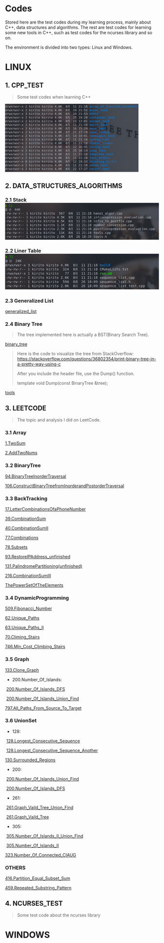 # Codes
Stored here are the test codes during my learning process, mainly about C++, data structures and algorithms. The rest are test codes for learning some new tools in C++, such as test codes for the ncurses library and so on.

The environment is divided into two types: Linux and Windows.

# LINUX

## 1. CPP_TEST

> Some test codes when learning C++

<img src="assets/image-20230826183808830.png" alt="image-20230826183808830" style="zoom:50%;" />

## 2. DATA_STRUCTURES_ALGORITHMS

### 2.1 Stack![image-20230826183911329](assets/image-20230826183911329.png)

### 2.2 Liner Table![image-20230826183954661](assets/image-20230826183954661.png)

### 2.3 Generalized List

[generalized_list](./LINUX/DATA_STRUCTURES_ALGORITHMS/GENERALIZED_LIST/linked_list/generalized_list.h)

### 2.4 Binary Tree

> The tree implemented here is actually a BST(Binary Search Tree).

[binary_tree](./LINUX/DATA_STRUCTURES_ALGORITHMS/BINARY_TREE/binary_tree/binary_tree.h)

> Here is the code to visualize the tree from StackOverflow: https://stackoverflow.com/questions/36802354/print-binary-tree-in-a-pretty-way-using-c
>
> After you include the header file, use the Dump() function.
>
> template <typename T> void Dump(const BinaryTree<T> &tree);

[tools](./LINUX/DATA_STRUCTURES_ALGORITHMS/BINARY_TREE/binary_tree/tools.h)

## 3. LEETCODE

> The topic and analysis I did on LeetCode.
>

### 3.1 Array

[1.TwoSum](./LINUX/LEET_CODE/Array/1.TwoSum/TwoSum.cpp)

[2.AddTwoNums](./LINUX/LEET_CODE/Array/2.AddTwoNums/AddTwoNums.cpp)

### 3.2 BinaryTree

[94.BinaryTreeInorderTraversal](./LINUX/LEET_CODE/BinaryTree/94.BinaryTreeInorderTraversal/main.cpp)

[106.ConstructBinaryTreefromInorderandPostorderTraversal](./LINUX/LEET_CODE/BinaryTree/106.ConstructBinaryTreefromInorderandPostorderTraversal/main.cpp)

### 3.3 BackTracking

[17.LetterCombinationsOfaPhoneNumber](./LINUX/LEET_CODE/BackTracking/17.LetterCombinationsOfaPhoneNumber/main.cpp)

[39.CombinationSum](./LINUX/LEET_CODE/BackTracking/39.CombinationSum/main.cpp)

[40.CombinationSumII](./LINUX/LEET_CODE/BackTracking/40.CombinationSumII/main.cpp)

[77.Combinations](./LINUX/LEET_CODE/BackTracking/77.Combinations/main.cpp)

[78.Subsets](./LINUX/LEET_CODE/BackTracking/78.Subsets/main.cpp)

[93.RestoreIPAddress_unfinished](./LINUX/LEET_CODE/BackTracking/93.RestoreIPAddress_unfinished/main.cpp)

[131.PalindromePartitioning(unfinished)](./LINUX/LEET_CODE/BackTracking/131.PalindromePartitioning_unfinished/main.cpp)

[216.CombinationSumIII](./LINUX/LEET_CODE/BackTracking/216.CombinationSumIII/main.cpp)

[ThePowerSetOfTheElements](./LINUX/LEET_CODE/BackTracking/ThePowerSetOfTheElements/main.cpp)

### 3.4 DynamicProgramming

[509.Fibonacci_Number](./LINUX/LEET_CODE/Dynamic_Programming/509.Fibonacci_Number/main.cpp)

[62.Unique_Paths](./LINUX/LEET_CODE/Dynamic_Programming/62.Unique_Paths/main.cpp)

[63.Unique_Paths_II](./LINUX/LEET_CODE/Dynamic_Programming/63.Unique_Paths_II/main.cpp)

[70.Climing_Stairs](./LINUX/LEET_CODE/Dynamic_Programming/70.Climing_Stairs/main.cpp)

[746.Min_Cost_Climbing_Stairs](./LINUX/LEET_CODE/Dynamic_Programming/746.Min_Cost_Climbing_Stairs/main.cpp)

### 3.5 Graph

[133.Clone_Graph](./LINUX/LEET_CODE/Graph/133.Clone_Graph/main.cpp)

- 200.Number_Of_Islands:

​		[200.Number_Of_Islands_DFS](./LINUX/LEET_CODE/Graph/200.Number_Of_Islands/200.number-of-islands-dfs.cpp)

​		[200.Number_Of_Islands_Union_Find](./LINUX/LEET_CODE/Graph/200.Number_Of_Islands/200.number-of-islands-union-find.cpp)

[797.All_Paths_From_Source_To_Target](./LINUX/LEET_CODE/Graph/797.All_Paths_From_Source_To_Target/main.cpp)

### 3.6 UnionSet

- 128:

​		[128.Longest_Consecutive_Sequence](./LINUX/LEET_CODE/UnionSet/128.Longest_Consecutive_Sequence/128.Longest_Consecutive_Sequence.cpp)

​		[128.Longest_Consecutive_Sequence_Another](./LINUX/LEET_CODE/UnionSet/128.Longest_Consecutive_Sequence/128.Longest_Consecutive_Sequence_another.cpp)



[130.Surrounded_Regions](./LINUX/LEET_CODE/UnionSet/130.Surrounded_Regions/130.surrounded_regions.cpp)



- 200:

​		[200.Number_Of_Islands_Union_Find](./LINUX/LEET_CODE/UnionSet/200.Number_Of_Islands/200.number-of-islands-union-find.cpp)

​		[200.Number_Of_Islands_DFS](./LINUX/LEET_CODE/UnionSet/200.Number_Of_Islands/200.number-of-islands-dfs.cpp)

- 261:

​		[261.Graph_Vaild_Tree_Union_Find](./LINUX/LEET_CODE/UnionSet/261.Graph_Vaild_Tree/261.graph_vaild_tree_union_set.cpp)

​		[261.Graph_Vaild_Tree](./LINUX/LEET_CODE/UnionSet/261.Graph_Vaild_Tree/261.graph_vaild_tree.cpp)

- 305:

​		[305.Number_Of_Islands_II_Union_Find](./LINUX/LEET_CODE/UnionSet/305.Number_Of_Islands_II/305.number_of_islands_ii_union_set.cpp)

​		[305.Number_Of_Islands_II](./LINUX/LEET_CODE/UnionSet/305.Number_Of_Islands_II/305.number_of_islands_ii_false.cpp)



[323.Number_Of_Connected_CIAUG](./LINUX/LEET_CODE/UnionSet/323.Number_Of_Connected_CIAUG/323.main.cpp)		

### OTHERS

[416.Partition_Equal_Subset_Sum](./LINUX/LEET_CODE/Problems/416.Partition_Equal_Subset_Sum/main.cpp)

[459.Repeated_Substring_Pattern](./LINUX/LEET_CODE/Problems/459.Repeated_Substring_Pattern/main.cpp)

## 4. NCURSES_TEST

> Some test code about the ncurses library



# WINDOWS

